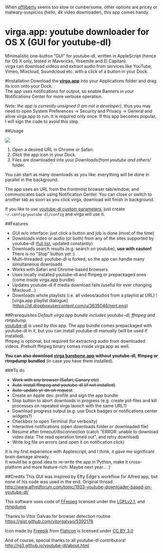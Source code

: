 When [offliberty](http://offliberty.com) seems too slow or cumbersome, other options are pricey or malwary-suspicios (hello, 4k video downloader), this app comes handy.

virga.app: youtube downloader for OS X (GUI for youtube-dl)
==============
Minimalistic one-button "GUI" for youtube-dl, written in AppleScript (hence for OS X only, tested in Mavericks, Yosemite and El Capitan).  
virga can download videos and extract audio from services like YouTube, Vimeo, Mixcloud, Soundcloud etc. with a click of a button in your Dock.

#Installation
Download the __[virga.app](https://github.com/kopurando/virga.app-youtube-dl-GUI-for-OS-X/releases/download/1.0.4/virga.app.zip)__ into your Applications folder and drag its icon onto your Dock.  
The app uses notifications for output, so enable Banners in your Notifications Center for more verbose operation.

_Note: the app is currently unsigned (I am not a developer),_ thus you may need to open System Preferences -> Security and Privacy -> General and allow virga.app to run. It is required only once. If this app becomes popular, I will sign the code to avoid this step.

##Usage

<a href="https://youtu.be/FW3T5_V0pT0" target="_blank"><img src="http://share.gifyoutube.com/Kr1XEQ.gif"></a>

1. Open a desired URL in Chrome or Safari.
2. Click the app icon in your Dock.
3. Files are downloaded into your _Downloads/from youtube and others/_ folder. 

You can start as many downloads as you like: everything will be done in parallel in the background.

The app uses an URL from the frontmost browser tab/window, and communicates back using Notification Center.  You can close or switch to another tab as soon as you click virga, download will finish in  background.

If you like to use [youtube-dl custom parameters](https://github.com/rg3/youtube-dl), just create `~/.config/youtube-dl/config` and virga will use it.

##Features
* GUI w/o interface: just click a button and job is done (most of the time)
* Downloads video or audio (or both) from any of the sites supported by youtube-dl ([full  list](http://rg3.github.io/youtube-dl/supportedsites.html), updated constantly)
* Downloads search results (e.g. search on youtube), __use with cauton!__ There is no "Stop" button yet :) 
* Multi-threaded: youtube-dl is forked, so the app can handle many simultaneous downloads
* Works with Safari and Chrome-based browsers
* Uses locally installed youtube-dl and ffmpeg or prepackaged ones (come inside virga.app bundle)
* Updates youtube-dl if media download fails (useful for ever changing Mixcloud...)
* Downloads whole playlists (i.e. all videos/audios from a playlist at URL)
![virga.app playlist dialogue]
(https://dl.dropboxusercontent.com/u/3635046/nert.png)


##Prerequisites
_Default virga.app bundle includes youtube-dl, ffmpeg and rtmpdump._  
[youtube-dl](https://www.yt-dl.org) is used by this app. The app bundle  comes prepackaged with youtube-dl in it, but you can install youtube-dl manually (will be used if installed).  
ffmpeg is optional, but required for extracting audio from downloaded videos. Prebuilt ffmpeg binary comes inside virga.app as well.

__You can also download [virga barebone.app](https://github.com/kopurando/virga.app-youtube-dl-GUI-for-OS-X/releases/download/1.0.2/virga.barebone.app.zip) without youtube-dl, ffmpeg or rtmpdump bundled__ (in case you have them installed).

###To do
- ~~Work with any browser (Safari, Canary etc)~~
- ~~Auto-install ffmpeg and youtube-dl (if not installed)~~
- ~~Auto-update yt-dn on request~~
- Create an Apple dev. profile and sign the app bundle
- Stop button to abort downloads in progress (e.g. create pid-files and kill processes on repeated virga launch with the same URL?)
- Download progress output (e.g. use Dock badges or notifications center widgets?)
- Checkbox to open Terminal (for verbosity)
- Interactive notifications (open downloads folder or downloaded file)
- Resume after timeout/disconnection (catch "ERROR: unable to download video data: The read operation timed out", and retry download)  
- Write log file on errors (and open it on notification click)

It is my first experience with Applescript, and I think, it gave me significant brain damage already.  
It would be a good idea to re-write the app in Python, make it cross-platform and more feature-rich. Maybe next year... :)  

##Credits
This GUI was inspired by Efty Edge's workflow for Alfred app, but none of his code was used in the end.
Original thread: http://www.alfredforum.com/topic/1933-youtube-downloader-based-on-youtube-dl/  

This software uses code of [FFmpeg](http://ffmpeg.org) licensed under the [LGPLv2.1](http://www.gnu.org/licenses/old-licenses/lgpl-2.1.html), and [rtmpdump](https://rtmpdump.mplayerhq.hu/)

Thanks to Vitor Galvao for browser detection routine  
https://gist.github.com/vitorgalvao/5392178  

Icon made by [Freepik](http://www.freepik.com) from [Flaticon](http://www.flaticon.com) is licensed under [CC BY 3.0](http://creativecommons.org/licenses/by/3.0/)

And of course, special thanks to all youtube-dl contributors!  
http://rg3.github.io/youtube-dl/about.html

